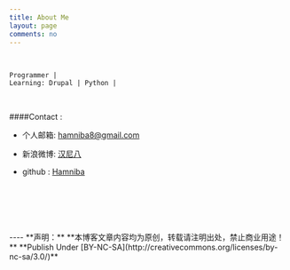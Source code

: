 ```yaml
---
title: About Me
layout: page
comments: no
---
```

<br/>

	Programmer | 
	Learning: Drupal | Python | 
  
<br/>

####Contact :        

- 个人邮箱: [hamniba8@gmail.com](mailto:hamniba8@gmail.com)     

- 新浪微博: [汉尼八](http://weibo.com/hamniba)  

- github : [Hamniba](https://github.com/Hamniba)        


<br/>
<br/>
<br/>
<br/>
<br/>
----
**声明：**  
**本博客文章内容均为原创，转载请注明出处，禁止商业用途！**  
**Publish Under [BY-NC-SA](http://creativecommons.org/licenses/by-nc-sa/3.0/)**  
